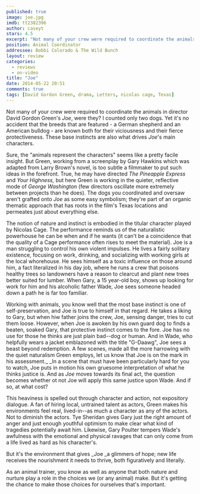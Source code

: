 ```yaml
---
published: true
image: joe.jpg
imdb: tt2382396
author: caseyt
stars: 4.5
excerpt: "Not many of your crew were required to coordinate the animals in director David Gordon Green's Joe, were they? "
position: Animal Coordinator
addressee: Bobbi Colorado & The Wild Bunch
layout: review
categories: 
  - reviews
  - on-video
title: "Joe"
date: 2014-05-22 20:51
comments: true
tags: [David Gordon Green, drama, Letters, nicolas cage, Texas]
---
```

Not many of your crew were required to coordinate the animals in director David Gordon Green's _Joe_, were they? I counted only two dogs. Yet it's no accident that the breeds that are featured - a German shepherd and an American bulldog - are known both for their viciousness and their fierce protectiveness. These base instincts are also what drives _Joe_'s main characters.

Sure, the "animals represent the characters" seems like a pretty facile insight. But Green, working from a screenplay by Gary Hawkins which was adapted from Larry Brown's novel, is too subtle a filmmaker to put such ideas in the forefront. True, he may have directed _The Pineapple Express_ and _Your Highness,_ but here Green is working in the quieter, reflective mode of _George Washington_ (few directors oscillate more extremely between projects than he does). The dogs you coordinated and oversaw aren't grafted onto _Joe_ as some easy symbolism; they're part of an organic thematic approach that has roots in the film's Texas locations and permeates just about everything else.

The notion of nature and instinct is embodied in the titular character played by Nicolas Cage. The performance reminds us of the naturalistic powerhouse he can be when and if he wants (it can't be a coincidence that the quality of a Cage performance often rises to meet the material). Joe is a man struggling to control his own violent impulses. He lives a fairly solitary existence, focusing on work, drinking, and socializing with working girls at the local whorehouse. He sees himself as a toxic influence on those around him, a fact literalized in his day job, where he runs a crew that poisons healthy trees so landowners have a reason to clearcut and plant new trees better suited for lumber. When Gary, a 15 year-old boy, shows up looking for work for him and his alcoholic father Wade, Joe sees someone headed down a path he is far too familiar.

Working with animals, you know well that the most base instinct is one of self-preservation, and Joe is true to himself in that regard. He takes a liking to Gary, but when hiw father joins the crew, Joe, sensing danger, tries to cut them loose. However, when Joe is awoken by his own guard dog to finds a beaten, soaked Gary, that protective instinct comes to the fore. Joe has no use for those he thinks are  just plain bad--dog or human. And in Wade, who helpfully wears a jacket emblazoned with the title "G-Daawg", Joe sees a beast beyond redemption. A few scenes, made all the more harrowing with the quiet naturalism Green employs, let us know that Joe is on the mark in his assessment._ _In a scene that must have been particularly hard for you to watch, Joe puts in motion his own gruesome interpretation of what he thinks justice is. And as _Joe_ moves towards its final act, the question becomes whether ot not Joe will apply this same justice upon Wade. And if so, at what cost?

This heaviness is spelled out through character and action, not expository dialogue. A fan of hiring local, untrained talent as actors, Green makes his environments feel real, lived-in--as much a character as any of the actors. Not to diminish the actors. Tye Sheridan gives Gary just the right amount of anger and just enough youthful optimism to make clear what kind of tragedies potentially await him. Likewise, Gary Poulter tempers Wade's awfulness with the emotional and physical ravages that can only come from a life lived as hard as his character's.

But it's the environment that gives _Joe _a glimmers of hope; new life receives the nourishment it needs to thrive, both figuratively and literally.

As an animal trainer, you know as well as anyone that both nature and nurture play a role in the choices we (or any animal) make. But it's getting the chance to make those choices for ourselves that's important.
